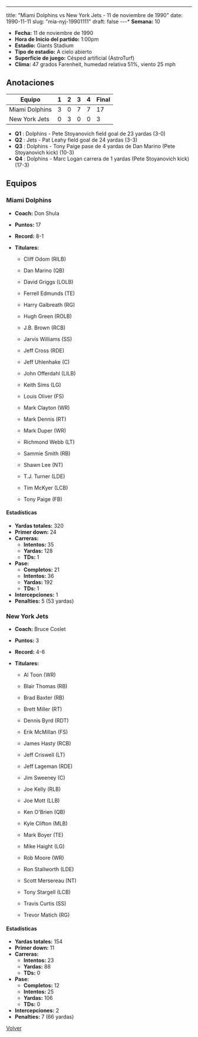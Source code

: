 ---
title: "Miami Dolphins vs New York Jets - 11 de noviembre de 1990"
date: 1990-11-11
slug: "mia-nyj-19901111"
draft: false
---* **Semana:** 10
* **Fecha:** 11 de noviembre de 1990
* **Hora de Inicio del partido:** 1:00pm
* **Estadio:** Giants Stadium
* **Tipo de estadio:** A cielo abierto
* **Superficie de juego:** Césped artificial (AstroTurf)
* **Clima:** 47 grados Farenheit, humedad relativa 51%, viento 25 mph




## Anotaciones
| Equipo | 1 | 2 | 3 | 4 | Final |
|--------|---|---|---|---|-------|
| Miami Dolphins  | 3 | 0 | 7 | 7  | 17 |
| New York Jets  | 0 | 3 | 0 | 0  | 3 |
* **Q1** : Dolphins - Pete Stoyanovich field goal de 23 yardas (3-0)
* **Q2** : Jets - Pat Leahy field goal de 24 yardas (3-3)
* **Q3** : Dolphins - Tony Paige pase de 4 yardas de Dan Marino (Pete Stoyanovich kick) (10-3)
* **Q4** : Dolphins - Marc Logan carrera de 1 yardas (Pete Stoyanovich kick) (17-3)


## Equipos


### Miami Dolphins
* **Coach:** Don Shula
* **Puntos:** 17
* **Record:** 8-1
* **Titulares:** 

  * Cliff Odom (RILB) 

  * Dan Marino (QB) 

  * David Griggs (LOLB) 

  * Ferrell Edmunds (TE) 

  * Harry Galbreath (RG) 

  * Hugh Green (ROLB) 

  * J.B. Brown (RCB) 

  * Jarvis Williams (SS) 

  * Jeff Cross (RDE) 

  * Jeff Uhlenhake (C) 

  * John Offerdahl (LILB) 

  * Keith Sims (LG) 

  * Louis Oliver (FS) 

  * Mark Clayton (WR) 

  * Mark Dennis (RT) 

  * Mark Duper (WR) 

  * Richmond Webb (LT) 

  * Sammie Smith (RB) 

  * Shawn Lee (NT) 

  * T.J. Turner (LDE) 

  * Tim McKyer (LCB) 

  * Tony Paige (FB) 

#### Estadísticas
* **Yardas totales:** 320
* **Primer down:** 24
* **Carreras:**
  * **Intentos:** 35
  * **Yardas:** 128
  * **TDs:** 1
* **Pase:**
  * **Completos:** 21
  * **Intentos:** 36
  * **Yardas:** 192
  * **TDs:** 1
* **Intercepciones:** 1
* **Penalties:** 5 (53 yardas)

### New York Jets
* **Coach:** Bruce Coslet
* **Puntos:** 3
* **Record:** 4-6
* **Titulares:** 

  * Al Toon (WR) 

  * Blair Thomas (RB) 

  * Brad Baxter (RB) 

  * Brett Miller (RT) 

  * Dennis Byrd (RDT) 

  * Erik McMillan (FS) 

  * James Hasty (RCB) 

  * Jeff Criswell (LT) 

  * Jeff Lageman (RDE) 

  * Jim Sweeney (C) 

  * Joe Kelly (RLB) 

  * Joe Mott (LLB) 

  * Ken O'Brien (QB) 

  * Kyle Clifton (MLB) 

  * Mark Boyer (TE) 

  * Mike Haight (LG) 

  * Rob Moore (WR) 

  * Ron Stallworth (LDE) 

  * Scott Mersereau (NT) 

  * Tony Stargell (LCB) 

  * Travis Curtis (SS) 

  * Trevor Matich (RG) 

#### Estadísticas
* **Yardas totales:** 154
* **Primer down:** 11
* **Carreras:**
  * **Intentos:** 23
  * **Yardas:** 88
  * **TDs:** 0
* **Pase:**
  * **Completos:** 12
  * **Intentos:** 25
  * **Yardas:** 106
  * **TDs:** 0
* **Intercepciones:** 2
* **Penalties:** 7 (66 yardas)


[Volver](/historia/1990)
